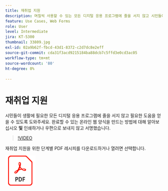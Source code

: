 ```yaml
---
title: 재취업 지원
description: 며칠씩 사용할 수 있는 모든 디지털 응용 프로그램에 줄을 서지 않고 시민들이 필요한 도움을 받을 수 있도록 도와주세요
feature: Use Cases, Web Forms
role: User
level: Intermediate
jira: KT-5300
thumbnail: 33809.jpg
exl-id: 02a9b62f-fbcd-43d1-8372-c2d7dc8e2eff
source-git-commit: cda31f3acd9215184ba88dcb7c5ffd3e0cd3ac05
workflow-type: tm+mt
source-wordcount: '80'
ht-degree: 0%

---
```


# 재취업 지원

시민들이 생활에 필요한 모든 디지털 응용 프로그램에 줄을 서지 않고 필요한 도움을 얻을 수 있도록 도와주세요. 완료할 수 있는 온라인 웹 양식을 만드는 방법에 대해 알아보십시오 **및** 인쇄하거나 우편으로 보내지 않고 서명했습니다.

>[!VIDEO](https://video.tv.adobe.com/v/33809?quality=12&learn=on&hidetitle=true)

재취업 지원을 위한 단계별 PDF 레시피를 다운로드하거나 열려면 선택합니다.

[![PDF 레시피 다운로드](../assets/acrobat_PDF_96.png)](../assets/UseCaseRecipe-EN-CreatingWebForms-Reemployment.pdf)
